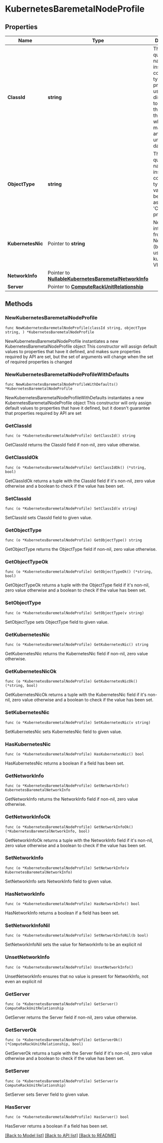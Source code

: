 # KubernetesBaremetalNodeProfile

## Properties

Name | Type | Description | Notes
------------ | ------------- | ------------- | -------------
**ClassId** | **string** | The fully-qualified name of the instantiated, concrete type. This property is used as a discriminator to identify the type of the payload when marshaling and unmarshaling data. | [default to "kubernetes.BaremetalNodeProfile"]
**ObjectType** | **string** | The fully-qualified name of the instantiated, concrete type. The value should be the same as the &#39;ClassId&#39; property. | [default to "kubernetes.BaremetalNodeProfile"]
**KubernetesNic** | Pointer to **string** | Network interface from NetworkInfo (by name) to use for kubernetes VIP. | [optional] 
**NetworkInfo** | Pointer to [**NullableKubernetesBaremetalNetworkInfo**](kubernetes.BaremetalNetworkInfo.md) |  | [optional] 
**Server** | Pointer to [**ComputeRackUnitRelationship**](compute.RackUnit.Relationship.md) |  | [optional] 

## Methods

### NewKubernetesBaremetalNodeProfile

`func NewKubernetesBaremetalNodeProfile(classId string, objectType string, ) *KubernetesBaremetalNodeProfile`

NewKubernetesBaremetalNodeProfile instantiates a new KubernetesBaremetalNodeProfile object
This constructor will assign default values to properties that have it defined,
and makes sure properties required by API are set, but the set of arguments
will change when the set of required properties is changed

### NewKubernetesBaremetalNodeProfileWithDefaults

`func NewKubernetesBaremetalNodeProfileWithDefaults() *KubernetesBaremetalNodeProfile`

NewKubernetesBaremetalNodeProfileWithDefaults instantiates a new KubernetesBaremetalNodeProfile object
This constructor will only assign default values to properties that have it defined,
but it doesn't guarantee that properties required by API are set

### GetClassId

`func (o *KubernetesBaremetalNodeProfile) GetClassId() string`

GetClassId returns the ClassId field if non-nil, zero value otherwise.

### GetClassIdOk

`func (o *KubernetesBaremetalNodeProfile) GetClassIdOk() (*string, bool)`

GetClassIdOk returns a tuple with the ClassId field if it's non-nil, zero value otherwise
and a boolean to check if the value has been set.

### SetClassId

`func (o *KubernetesBaremetalNodeProfile) SetClassId(v string)`

SetClassId sets ClassId field to given value.


### GetObjectType

`func (o *KubernetesBaremetalNodeProfile) GetObjectType() string`

GetObjectType returns the ObjectType field if non-nil, zero value otherwise.

### GetObjectTypeOk

`func (o *KubernetesBaremetalNodeProfile) GetObjectTypeOk() (*string, bool)`

GetObjectTypeOk returns a tuple with the ObjectType field if it's non-nil, zero value otherwise
and a boolean to check if the value has been set.

### SetObjectType

`func (o *KubernetesBaremetalNodeProfile) SetObjectType(v string)`

SetObjectType sets ObjectType field to given value.


### GetKubernetesNic

`func (o *KubernetesBaremetalNodeProfile) GetKubernetesNic() string`

GetKubernetesNic returns the KubernetesNic field if non-nil, zero value otherwise.

### GetKubernetesNicOk

`func (o *KubernetesBaremetalNodeProfile) GetKubernetesNicOk() (*string, bool)`

GetKubernetesNicOk returns a tuple with the KubernetesNic field if it's non-nil, zero value otherwise
and a boolean to check if the value has been set.

### SetKubernetesNic

`func (o *KubernetesBaremetalNodeProfile) SetKubernetesNic(v string)`

SetKubernetesNic sets KubernetesNic field to given value.

### HasKubernetesNic

`func (o *KubernetesBaremetalNodeProfile) HasKubernetesNic() bool`

HasKubernetesNic returns a boolean if a field has been set.

### GetNetworkInfo

`func (o *KubernetesBaremetalNodeProfile) GetNetworkInfo() KubernetesBaremetalNetworkInfo`

GetNetworkInfo returns the NetworkInfo field if non-nil, zero value otherwise.

### GetNetworkInfoOk

`func (o *KubernetesBaremetalNodeProfile) GetNetworkInfoOk() (*KubernetesBaremetalNetworkInfo, bool)`

GetNetworkInfoOk returns a tuple with the NetworkInfo field if it's non-nil, zero value otherwise
and a boolean to check if the value has been set.

### SetNetworkInfo

`func (o *KubernetesBaremetalNodeProfile) SetNetworkInfo(v KubernetesBaremetalNetworkInfo)`

SetNetworkInfo sets NetworkInfo field to given value.

### HasNetworkInfo

`func (o *KubernetesBaremetalNodeProfile) HasNetworkInfo() bool`

HasNetworkInfo returns a boolean if a field has been set.

### SetNetworkInfoNil

`func (o *KubernetesBaremetalNodeProfile) SetNetworkInfoNil(b bool)`

 SetNetworkInfoNil sets the value for NetworkInfo to be an explicit nil

### UnsetNetworkInfo
`func (o *KubernetesBaremetalNodeProfile) UnsetNetworkInfo()`

UnsetNetworkInfo ensures that no value is present for NetworkInfo, not even an explicit nil
### GetServer

`func (o *KubernetesBaremetalNodeProfile) GetServer() ComputeRackUnitRelationship`

GetServer returns the Server field if non-nil, zero value otherwise.

### GetServerOk

`func (o *KubernetesBaremetalNodeProfile) GetServerOk() (*ComputeRackUnitRelationship, bool)`

GetServerOk returns a tuple with the Server field if it's non-nil, zero value otherwise
and a boolean to check if the value has been set.

### SetServer

`func (o *KubernetesBaremetalNodeProfile) SetServer(v ComputeRackUnitRelationship)`

SetServer sets Server field to given value.

### HasServer

`func (o *KubernetesBaremetalNodeProfile) HasServer() bool`

HasServer returns a boolean if a field has been set.


[[Back to Model list]](../README.md#documentation-for-models) [[Back to API list]](../README.md#documentation-for-api-endpoints) [[Back to README]](../README.md)


